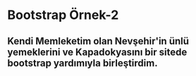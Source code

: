 # Bootstrap Örnek-2

## Kendi Memleketim olan Nevşehir'in ünlü yemeklerini ve Kapadokyasını bir sitede bootstrap yardımıyla birleştirdim.